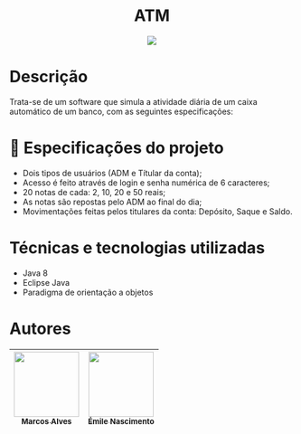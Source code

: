 <h1 align="center"> ATM </h1>
<p align="center">
<img src="http://img.shields.io/static/v1?label=STATUS&message=EM%20DESENVOLVIMENTO&color=GREEN&style=for-the-badge"/>
</p>

# Descrição
Trata-se de um software que simula a atividade diária de um caixa automático de um banco, com as seguintes especificações:

# :hammer: Especificações do projeto
- Dois tipos de usuários (ADM e Títular da conta);
- Acesso é feito através de login e senha numérica de 6 caracteres;
- 20 notas de cada: 2, 10, 20 e 50 reais;
- As notas são repostas pelo ADM ao final do dia;
- Movimentações feitas pelos titulares da conta: Depósito, Saque e Saldo.

# Técnicas e tecnologias utilizadas
- Java 8
- Eclipse Java
- Paradigma de orientação a objetos

# Autores

| [<img src="https://avatars.githubusercontent.com/u/102601006?s=400" width=115><br><sub>Marcos Alves</sub>](https://github.com/marcos-alvs) |  [<img src="https://avatars.githubusercontent.com/u/" width=115><br><sub>Émile Nascimento</sub>](https://github.com/) |
| :---: | :---: |
